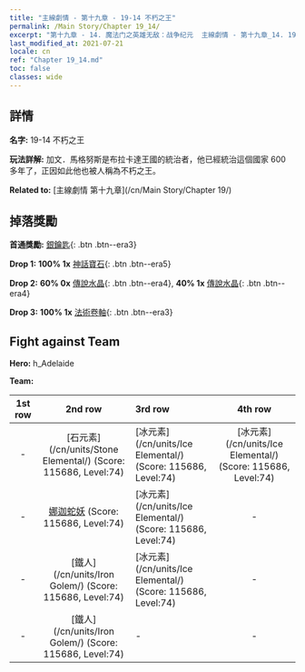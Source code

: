 ```yaml
---
title: "主線劇情 - 第十九章 - 19-14 不朽之王"
permalink: /Main Story/Chapter 19_14/
excerpt: "第十九章 - 14. 魔法门之英雄无敌：战争纪元  主線劇情 - 第十九章_14. 19-14 不朽之王"
last_modified_at: 2021-07-21
locale: cn
ref: "Chapter 19_14.md"
toc: false
classes: wide
---
```


## 詳情

 **名字:** 19-14 不朽之王

 **玩法詳解:** 加文．馬格努斯是布拉卡達王國的統治者，他已經統治這個國家 600 多年了，正因如此他也被人稱為不朽之王。

 **Related to:** [主線劇情 第十九章](/cn/Main Story/Chapter 19/)

## 掉落獎勵

 **首通獎勵:** [銀鑰匙](/cn/Items/con_693/){: .btn .btn--era3}

 **Drop 1:** **100% 1x** [神話寶石](/cn/Items/mat_65/){: .btn .btn--era5}

 **Drop 2:** **60% 0x** [傳說水晶](/cn/Items/mat_59/){: .btn .btn--era4}, **40% 1x** [傳說水晶](/cn/Items/mat_59/){: .btn .btn--era4}

 **Drop 3:** **100% 1x** [法術卷軸](/cn/Items/con_694/){: .btn .btn--era3}


## Fight against Team
 **Hero:** h_Adelaide

 **Team:**


  | 1st row | 2nd row | 3rd row | 4th row |
  |:----:|:----:|:----|:----:|
  | - | [石元素](/cn/units/Stone Elemental/) (Score: 115686, Level:74)  | [冰元素](/cn/units/Ice Elemental/) (Score: 115686, Level:74)  | [冰元素](/cn/units/Ice Elemental/) (Score: 115686, Level:74)  |
  | - | [娜迦蛇妖](/cn/units/Naga/) (Score: 115686, Level:74)  | [冰元素](/cn/units/Ice Elemental/) (Score: 115686, Level:74)  | - |
  | - | [鐵人](/cn/units/Iron Golem/) (Score: 115686, Level:74)  | [冰元素](/cn/units/Ice Elemental/) (Score: 115686, Level:74)  | - |
  | - | [鐵人](/cn/units/Iron Golem/) (Score: 115686, Level:74)  | - | - |


